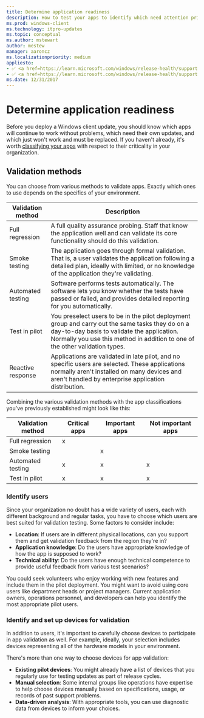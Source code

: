 ```yaml
---
title: Determine application readiness
description: How to test your apps to identify which need attention prior to deploying an update in your organization.
ms.prod: windows-client
ms.technology: itpro-updates
ms.topic: conceptual
ms.author: mstewart
author: mestew
manager: aaroncz
ms.localizationpriority: medium
appliesto: 
- ✅ <a href=https://learn.microsoft.com/windows/release-health/supported-versions-windows-client target=_blank>Windows 11</a>
- ✅ <a href=https://learn.microsoft.com/windows/release-health/supported-versions-windows-client target=_blank>Windows 10</a>
ms.date: 12/31/2017
---
```


# Determine application readiness

Before you deploy a Windows client update, you should know which apps will continue to work without problems, which need their own updates, and which just won't work and must be replaced. If you haven't already, it's worth [classifying your apps](plan-define-readiness.md) with respect to their criticality in your organization.

## Validation methods

You can choose from various methods to validate apps. Exactly which ones to use depends on the specifics of your environment.


|Validation method  |Description  |
|---------|---------|
|Full regression     | A full quality assurance probing. Staff that know the application well and can validate its core functionality should do this validation.        |
|Smoke testing     | The application goes through formal validation. That is, a user validates the application following a detailed plan, ideally with limited, or no knowledge of the application they're validating.        |
|Automated testing     |  Software performs tests automatically. The software lets you know whether the tests have passed or failed, and provides detailed reporting for you automatically.    |
|Test in pilot     | You preselect users to be in the pilot deployment group and carry out the same tasks they do on a day-to-day basis to validate the application. Normally you use this method in addition to one of the other validation types.        |
|Reactive response     | Applications are validated in late pilot, and no specific users are selected. These applications normally aren't installed on many devices and aren't handled by enterprise application distribution.        |

Combining the various validation methods with the app classifications you've previously established might look like this:


|Validation method  |Critical apps  |Important apps  |Not important apps  |
|---------|---------|---------|---------|
|Full regression     | x        |         |         |
|Smoke testing     |         | x        |         |
|Automated testing     |  x       |   x      |  x       |
|Test in pilot     |  x       |  x       |  x       |


### Identify users

Since your organization no doubt has a wide variety of users, each with different background and regular tasks, you have to choose which users are best suited for validation testing. Some factors to consider include:

- **Location**: If users are in different physical locations, can you support them and get validation feedback from the region they're in?
- **Application knowledge**: Do the users have appropriate knowledge of how the app is supposed to work?
- **Technical ability**: Do the users have enough technical competence to provide useful feedback from various test scenarios?

You could seek volunteers who enjoy working with new features and include them in the pilot deployment. You might want to avoid using core users like department heads or project managers. Current application owners, operations personnel, and developers can help you identify the most appropriate pilot users.

### Identify and set up devices for validation

In addition to users, it's important to carefully choose devices to participate in app validation as well. For example, ideally, your selection includes devices representing all of the hardware models in your environment.

There's more than one way to choose devices for app validation:

- **Existing pilot devices**: You might already have a list of devices that you regularly use for testing updates as part of release cycles.
- **Manual selection**: Some internal groups like operations have expertise to help choose devices manually based on specifications, usage, or records of past support problems.
- **Data-driven analysis**: With appropriate tools, you can use diagnostic data from devices to inform your choices.
